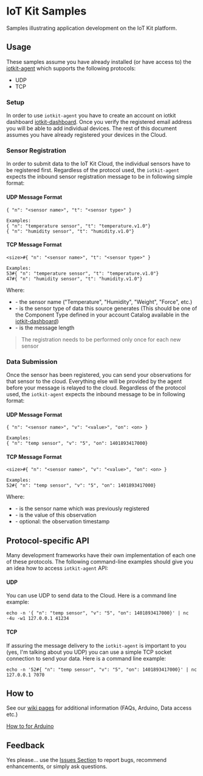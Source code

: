 # IoT Kit Samples

Samples illustrating application development on the IoT Kit platform. 

## Usage

These samples assume you have already installed (or have access to) the [iotkit-agent](https://github.com/enableiot/iotkit-agent) which supports the following protocols: 

* UDP
* TCP

### Setup

In order to use `iotkit-agent` you have to create an account on iotkit dashboard [iotkit-dashboard](https://dashboard.enableiot.com). Once you verify the registered email address you will be able to add individual devices. The rest of this document assumes you have already registered your devices in the Cloud.

### Sensor Registration 

In order to submit data to the IoT Kit Cloud, the individual sensors have to be registered first. Regardless of the protocol used, the `iotkit-agent` expects the inbound sensor registration message to be in following simple format:

#### UDP Message Format
    { "n": "<sensor name>", "t": "<sensor type>" }

    Examples:
    { "n": "temperature sensor", "t": "temperature.v1.0"}
    { "n": "humidity sensor", "t": "humidity.v1.0"}

#### TCP Message Format
    <size>#{ "n": "<sensor name>", "t": "<sensor type>" }

    Examples:
    53#{ "n": "temperature sensor", "t": "temperature.v1.0"}
    47#{ "n": "humidity sensor", "t": "humidity.v1.0"}

Where:

* <sensor name> - the sensor name ("Temperature", "Humidity", "Weight", "Force", etc.)
* <sensor type> - is the sensor type of data this source generates (This should be one of the Component Type defined in your account Catalog available in the [iotkit-dashboard](https://dashboard.enableiot.com))
* <size> - is the message length

> The registration needs to be performed only once for each new sensor

### Data Submission 

Once the sensor has been registered, you can send your observations for that sensor to the cloud. Everything else will be provided by the agent before your message is relayed to the cloud. Regardless of the protocol used, the `iotkit-agent` expects the inbound message to be in following format:

#### UDP Message Format
    { "n": "<sensor name>", "v": "<value>", "on": <on> }

    Examples:
    { "n": "temp sensor", "v": "5", "on": 1401893417000}

#### TCP Message Format
    <size>#{ "n": "<sensor name>", "v": "<value>", "on": <on> }

    Examples:
    52#{ "n": "temp sensor", "v": "5", "on": 1401893417000}

Where:

* <sensor name> - is the sensor name which was previously registered
* <value> - is the value of this observation
* <on> - optional: the observation timestamp

## Protocol-specific API

Many development frameworks have their own implementation of each one of these protocols. The following command-line examples should give you an idea how to access `iotkit-agent` API:

#### UDP

You can use UDP to send data to the Cloud. Here is a command line example:

    echo -n '{ "n": "temp sensor", "v": "5", "on": 1401893417000}' | nc -4u -w1 127.0.0.1 41234
         
#### TCP

If assuring the message delivery to the `iotkit-agent` is important to you (yes, I'm talking about you UDP) you can use a simple TCP socket connection to send your data. Here is a command line example:

    echo -n '52#{ "n": "temp sensor", "v": "5", "on": 1401893417000}' | nc 127.0.0.1 7070
        
## How to

See our [wiki pages](https://github.com/enableiot/iotkit-samples/wiki) for additional information (FAQs, Arduino, Data access etc.)

[How to for Arduino](https://github.com/enableiot/iotkit-samples/wiki/How-to-for-Arduino)

## Feedback 

Yes please... use the [Issues Section](https://github.com/enableiot/iotkit-samples/issues) to report bugs, recommend enhancements, or simply ask questions. 
